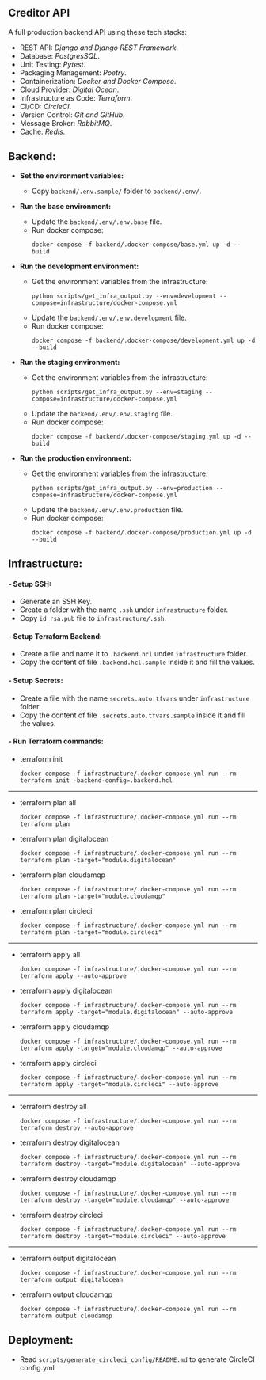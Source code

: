 ## Creditor API
A full production backend API using these tech stacks:
- REST API: _Django and Django REST Framework_.
- Database: _PostgresSQL_.
- Unit Testing: _Pytest_.
- Packaging Management: _Poetry_.
- Containerization: _Docker and Docker Compose_.
- Cloud Provider: _Digital Ocean_.
- Infrastructure as Code: _Terraform_.
- CI/CD: _CircleCI_.
- Version Control: _Git and GitHub_.
- Message Broker: _RabbitMQ_.
- Cache: _Redis_.

## Backend:

- **Set the environment variables:**
  - Copy `backend/.env.sample/` folder to `backend/.env/`.

- **Run the base environment:**
  - Update the `backend/.env/.env.base` file. 
  - Run docker compose:
    ```shell
    docker compose -f backend/.docker-compose/base.yml up -d --build
    ```

- **Run the development environment:**
  - Get the environment variables from the infrastructure:
    ```shell
    python scripts/get_infra_output.py --env=development --compose=infrastructure/docker-compose.yml
    ```
  - Update the `backend/.env/.env.development` file. 
  - Run docker compose:
    ```shell
    docker compose -f backend/.docker-compose/development.yml up -d --build
    ```

- **Run the staging environment:**
  - Get the environment variables from the infrastructure:
    ```shell
    python scripts/get_infra_output.py --env=staging --compose=infrastructure/docker-compose.yml
    ```
  - Update the `backend/.env/.env.staging` file. 
  - Run docker compose:
    ```shell
    docker compose -f backend/.docker-compose/staging.yml up -d --build
    ```

- **Run the production environment:**
  - Get the environment variables from the infrastructure:
    ```shell
    python scripts/get_infra_output.py --env=production --compose=infrastructure/docker-compose.yml
    ```
  - Update the `backend/.env/.env.production` file. 
  - Run docker compose:
    ```shell
    docker compose -f backend/.docker-compose/production.yml up -d --build
    ```

## Infrastructure:

#### - Setup SSH:
- Generate an SSH Key.
- Create a folder with the name `.ssh` under `infrastructure` folder.
- Copy `id_rsa.pub` file to `infrastructure/.ssh`.

#### - Setup Terraform Backend:
- Create a file and name it to `.backend.hcl` under `infrastructure` folder.
- Copy the content of file `.backend.hcl.sample` inside it and fill the values.

#### - Setup Secrets:
- Create a file with the name `secrets.auto.tfvars` under `infrastructure` folder.
- Copy the content of file `.secrets.auto.tfvars.sample` inside it and fill the values.

#### - Run Terraform commands:

- terraform init
    ```shell
    docker compose -f infrastructure/.docker-compose.yml run --rm terraform init -backend-config=.backend.hcl
    ```

---

- terraform plan all
    ```shell
    docker compose -f infrastructure/.docker-compose.yml run --rm terraform plan
    ```
- terraform plan digitalocean
    ```shell
    docker compose -f infrastructure/.docker-compose.yml run --rm terraform plan -target="module.digitalocean"
    ```
- terraform plan cloudamqp
    ```shell
    docker compose -f infrastructure/.docker-compose.yml run --rm terraform plan -target="module.cloudamqp"
    ```
- terraform plan circleci
    ```shell
    docker compose -f infrastructure/.docker-compose.yml run --rm terraform plan -target="module.circleci"
    ```

--- 
 
- terraform apply all
    ```shell
    docker compose -f infrastructure/.docker-compose.yml run --rm terraform apply --auto-approve
    ```
- terraform apply digitalocean
    ```shell
    docker compose -f infrastructure/.docker-compose.yml run --rm terraform apply -target="module.digitalocean" --auto-approve
    ```
- terraform apply cloudamqp
    ```shell
    docker compose -f infrastructure/.docker-compose.yml run --rm terraform apply -target="module.cloudamqp" --auto-approve
    ```
- terraform apply circleci
    ```shell
    docker compose -f infrastructure/.docker-compose.yml run --rm terraform apply -target="module.circleci" --auto-approve
    ```

---

- terraform destroy all
    ```shell
    docker compose -f infrastructure/.docker-compose.yml run --rm terraform destroy --auto-approve
    ```
- terraform destroy digitalocean
    ```shell
    docker compose -f infrastructure/.docker-compose.yml run --rm terraform destroy -target="module.digitalocean" --auto-approve
    ```
- terraform destroy cloudamqp
    ```shell
    docker compose -f infrastructure/.docker-compose.yml run --rm terraform destroy -target="module.cloudamqp" --auto-approve
    ```
- terraform destroy circleci
    ```shell
    docker compose -f infrastructure/.docker-compose.yml run --rm terraform destroy -target="module.circleci" --auto-approve
    ```

---

- terraform output digitalocean
    ```shell
    docker compose -f infrastructure/.docker-compose.yml run --rm terraform output digitalocean
    ```
- terraform output cloudamqp
    ```shell
    docker compose -f infrastructure/.docker-compose.yml run --rm terraform output cloudamqp
    ```

## Deployment:
- Read `scripts/generate_circleci_config/README.md` to generate CircleCI config.yml












